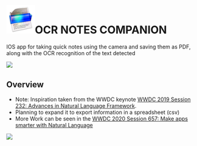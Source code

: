 # <img src="./Icons/iOS/AppIcon.appiconset/prizmo-2-scanning-ocr-speech-2013-05-17-29@3x.png" width =75>OCR NOTES COMPANION 

IOS app for taking quick notes using the camera and saving them as PDF, along with the OCR recognition of the text detected

<img src="https://github.com/mihaialexandruteodor/mihaialexandruteodor/blob/master/repoImages/UniPad/promo.gif?raw=true" width="250">

## Overview

- Note: Inspiration taken from the WWDC keynote [WWDC 2019 Session 232: Advances in Natural Language Framework](https://developer.apple.com/videos/play/wwdc2019/232/).
- Planning to expand it to export information in a spreadsheet (csv)
- More Work can be seen in the [WWDC 2020 Session 657: Make apps smarter with Natural Language](https://developer.apple.com/videos/play/wwdc2020/10657)

<img src="https://i.pinimg.com/originals/04/87/5b/04875b50042d589e9b4a54295e1a7219.jpg" width="250">
